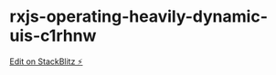 # rxjs-operating-heavily-dynamic-uis-c1rhnw

[Edit on StackBlitz ⚡️](https://stackblitz.com/edit/rxjs-operating-heavily-dynamic-uis-c1rhnw)